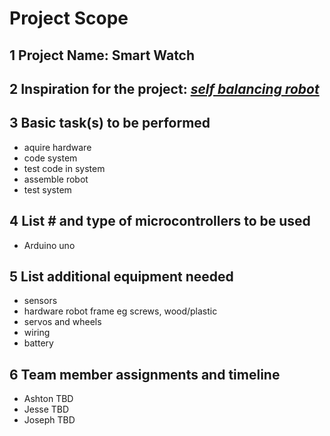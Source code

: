 # Project Scope 

## 1 Project Name: Smart Watch

## 2 Inspiration for the project: [*self balancing robot*](https://www.youtube.com/watch?v=g5DNjcppkYU&feature=youtu.be) 

## 3 Basic task(s) to be performed
 - aquire hardware
 - code system
 - test code in system
 - assemble robot
 - test system

## 4 List # and type of microcontrollers to be used
 - Arduino uno

## 5 List additional equipment needed
 - sensors
 - hardware robot frame eg screws, wood/plastic
 - servos and wheels
 - wiring
 - battery
 
## 6 Team member assignments and timeline
 - Ashton TBD
 - Jesse TBD 
 - Joseph TBD

<!--- ultrasonic distance detector https://www.instructables.com/id/distance-measurement-with-24-ftf-and-ultrasonic-se/ -->

<!--- PONG game for two https://github.com/redbird457/TFTPong -->


<!--- self balancing robot https://github.com/lawsonkeith/budget-balance-bot/ https://www.youtube.com/watch?v=g5DNjcppkYU&feature=youtu.be-->

